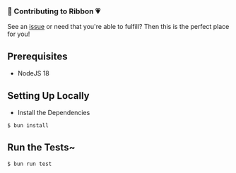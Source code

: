 ### 🤖 Contributing to Ribbon 💗

See an [issue](/issues) or need that you're able to fulfill?
Then this is the perfect place for you!

## Prerequisites

- NodeJS 18

## Setting Up Locally

- Install the Dependencies

```sh
$ bun install
```

## Run the Tests~

```sh
$ bun run test
```
